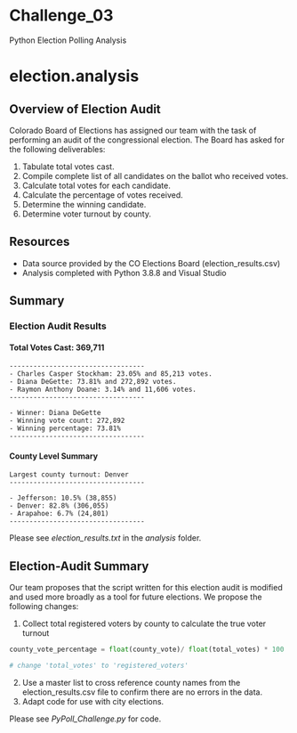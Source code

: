 # Challenge_03
Python Election Polling Analysis

# election.analysis

## Overview of Election Audit
Colorado Board of Elections has assigned our team with the task of performing an audit of the congressional election. The Board has asked for the following deliverables:

1. Tabulate total votes cast.
2. Compile complete list of all candidates on the ballot who received votes.
3. Calculate total votes for each candidate.
4. Calculate the percentage of votes received.
5. Determine the winning candidate.
6. Determine voter turnout by county.

## Resources
- Data source provided by the CO Elections Board (election_results.csv)
- Analysis completed with Python 3.8.8 and Visual Studio

## Summary

### Election Audit Results

#### Total Votes Cast: 369,711
    ----------------------------------
    - Charles Casper Stockham: 23.05% and 85,213 votes.
    - Diana DeGette: 73.81% and 272,892 votes.
    - Raymon Anthony Doane: 3.14% and 11,606 votes.
    ----------------------------------
    
    - Winner: Diana DeGette
    - Winning vote count: 272,892
    - Winning percentage: 73.81%
    ----------------------------------

#### County Level Summary    
    Largest county turnout: Denver
    ----------------------------------
    
    - Jefferson: 10.5% (38,855)
    - Denver: 82.8% (306,055)
    - Arapahoe: 6.7% (24,801)
    ----------------------------------

Please see *election_results.txt* in the *analysis* folder. 
    
 
## Election-Audit Summary
 
Our team proposes that the script written for this election audit is modified and used more broadly as a tool for future elections. 
We propose the following changes:
  1. Collect total registered voters by county to calculate the true voter turnout 
```python
county_vote_percentage = float(county_vote)/ float(total_votes) * 100

# change 'total_votes' to 'registered_voters' 
```
  2. Use a master list to cross reference county names from the election_results.csv file to confirm there are no errors in the data.
  3. Adapt code for use with city elections.

Please see *PyPoll_Challenge.py* for code.

